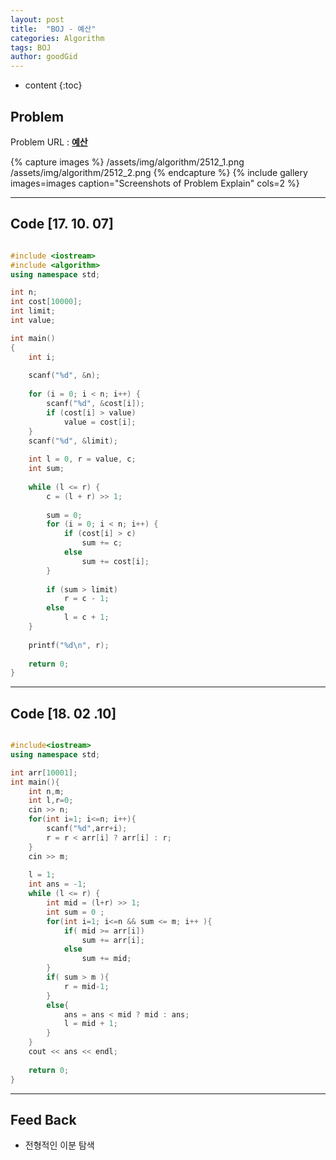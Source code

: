 ```yaml
---
layout: post
title:  "BOJ - 예산"
categories: Algorithm
tags: BOJ
author: goodGid
---
```

* content
{:toc}


## Problem
Problem URL : **[예산](https://www.acmicpc.net/problem/2512)**

{% capture images %}
    /assets/img/algorithm/2512_1.png
    /assets/img/algorithm/2512_2.png
{% endcapture %}
{% include gallery images=images caption="Screenshots of Problem Explain" cols=2 %}

---

## Code [17. 10. 07]
``` cpp

#include <iostream>
#include <algorithm>
using namespace std;

int n;
int cost[10000];
int limit;
int value;

int main()
{
    int i;
    
    scanf("%d", &n);
    
    for (i = 0; i < n; i++) {
        scanf("%d", &cost[i]);
        if (cost[i] > value)
            value = cost[i];
    }
    scanf("%d", &limit);
    
    int l = 0, r = value, c;
    int sum;
    
    while (l <= r) {
        c = (l + r) >> 1;
        
        sum = 0;
        for (i = 0; i < n; i++) {
            if (cost[i] > c)
                sum += c;
            else
                sum += cost[i];
        }
        
        if (sum > limit)
            r = c - 1;
        else
            l = c + 1;
    }
    
    printf("%d\n", r);
    
    return 0;
}

```

---


## Code [18. 02 .10]

``` cpp

#include<iostream>
using namespace std;

int arr[10001];
int main(){
    int n,m;
    int l,r=0;
    cin >> n;
    for(int i=1; i<=n; i++){
        scanf("%d",arr+i);
        r = r < arr[i] ? arr[i] : r;
    }
    cin >> m;
    
    l = 1;
    int ans = -1;
    while (l <= r) {
        int mid = (l+r) >> 1;
        int sum = 0 ;
        for(int i=1; i<=n && sum <= m; i++ ){
            if( mid >= arr[i])
                sum += arr[i];
            else
                sum += mid;
        }
        if( sum > m ){
            r = mid-1;
        }
        else{
            ans = ans < mid ? mid : ans;
            l = mid + 1;
        }
    }
    cout << ans << endl;
    
    return 0;
}
```


---

## Feed Back 
* 전형적인 이분 탐색 
